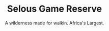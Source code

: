 ---
layout: destination
category: private-safari
permalink: /:categories/:title/
title: Selous Game Reserve
subtitle: "A wilderness made for walkin. Africa's Largest."

sys:
  icon: 🏞️ 
  circuit: Southern Circuit
  review: "Fantastic Reserve: Full of Animals, Not Full of People"
  price: N/A
  best_time: 🌞 June to October
  accommodation:
    five_star: "N/A"
    mid_star: "N/A" 
    camp: "N/A"
  image:
    alt: Selous Game Reserve
    url: "./img/uploads/trakking-down-the-giants-kibokolandadventures.jpg"

image_corousel:
  - image: "./img/uploads/trakking-down-the-giants-kibokolandadventures.jpg"
overview:


  intro:
    - paragraph: "Selous Game Reserve is located in the southern part of Tanzania. Its Africa’s largest game reserve. The beauty of the park matches with its quality due to activities done in the park like boating walking and flying camps with standard game driving. It’s best for family safaris and honeymooners holiday. "

    - paragraph: "The park is visited by large number of visitors just of how it’s beautified. In the Northern section it has a channel of water passing like lagoons that run off Rufiji River. And these help the animals during dry season and wet season. Other rivers and lakes found are also used to save the life of wild animals in the park." 

    - paragraph: "Selous Game Park is Africa’s largest wildlife reserve and home to large herds of elephants, buffaloes, crocodiles, hippos, wild dogs, last remaining black rhinos, hippos, wild dogs, and many bird species. Bisecting it is the Rufiji River which cuts a path past woodlands, grasslands and stands of borassus palm, and provides unparalleled water based wildlife watching." 
  
  tour_details:
    when: "open for tours and activities 9am - 4.30pm every day of the year"
    duration: "7 Hours"
    language: "English"
    transport: "Toyota Landcruiser."

  setting:
    activities: "Game driving, Bird watching, walking safaris, Night Drives"
    hashtags: >
      "huge park #️⃣  lagoons and rivers #️⃣  palm trees #️⃣  Wild dogs"
  included:
    - item: All meals
    - item: Accommodation(Pre-booked)
    - item: Transport
    - item: Park fees


  excluded:
    - item: Personal items
    - item: Alcoholic beverages



  remarks:
    - note: This tour involves some walking so wear comfortable shoes.
    - note: This is not a wheelchair accessible tour.


experience:
  what_to_see:
    - paragraph: "<b>Bird watching and wildlife</b> It is hosted to over than 350 birds and reptiles, species for plant is over 2000 as well as a wide range of life. Elephants in the continent are about 110,000 in the continent. And the number reduced due to historical fact from about 30,000 to 50,000 is known from having being brought about by the “Ivory war” , of the late 70’s and early 80’s. It brought an effect in the number of the elephants. <br> Apart from being famous in elephants, rhinos and hippo, Selous game has vast of various animals like brindled gnu, Nyasaland gnu, sable antelope, eland, greater kudu, waterbuck, hartebeest,  zebras, giraffe, reedbuck, warthog, spotted hyena, lion, leopard, hunting dog and huge number of buffalo."

    - paragraph: "A Walk tour Selous permits a walk tour in the probe to see the real naturality of super creation. And you will get a chance to see these animals’ face to face buffalo, lion on foot and elephant. Usually its for 12years to 16 years and above for Lake Manze and impala."


    - paragraph: "Game drive Towards dry season thus when game drives are rather truly rewarding as many large animals gather around five lakes. Some of Selous offer overnight camps excursions which involve sleeping out in an exalted mosquito net in the middle of the bush."

  
expect:
  video: 
    url: <iframe width="560" height="315" src="https://www.youtube.com/embed/MZwAfsO21-c" frameborder="0" allow="accelerometer; autoplay; encrypted-media; gyroscope; picture-in-picture" allowfullscreen></iframe>

itinerary:
  - paragraph: <b>Dar es Salaam (DAY 1)</b>
  - paragraph: <b>Selous Game Reserve(DAY 1-3)</b> Game drives and boat safaris
  - paragraph: <b>Dar es Salaam(DAY 3)</b>

remarks:
  - paragraph: This can be encouporated in other packeges too, please create your bucket list and send it to us to we can create you a quote!



---